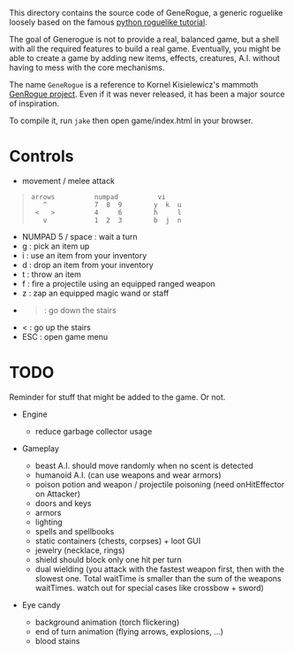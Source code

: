 This directory contains the source code of GeneRogue, a generic roguelike loosely based on the famous [python roguelike tutorial](http://www.roguebasin.com/index.php?title=Complete_Roguelike_Tutorial,_using_python%2Blibtcod).

The goal of Generogue is not to provide a real, balanced game, but a shell with all the required features to build a real game. Eventually, you might be able to create a game by adding new items, effects, creatures, A.I. without having to mess with the core mechanisms.

The name `GeneRogue` is a reference to Kornel Kisielewicz's mammoth [GenRogue project](http://www.roguebasin.com/index.php?title=GenRogue). Even if it was never released, it has been a major source of inspiration.

To compile it, run `jake` then open game/index.html in your browser.

# Controls

* movement / melee attack

>     arrows          numpad          vi
>        ^            7  8  9        y  k  u
>      <   >          4     6        h     l
>        v            1  2  3        b  j  n

* NUMPAD 5 / space : wait a turn
* g : pick an item up
* i : use an item from your inventory
* d : drop an item from your inventory
* t : throw an item
* f : fire a projectile using an equipped ranged weapon
* z : zap an equipped magic wand or staff
* > : go down the stairs
* < : go up the stairs
* ESC : open game menu

# TODO

Reminder for stuff that might be added to the game. Or not.

* Engine
	- reduce garbage collector usage

* Gameplay
	- beast A.I. should move randomly when no scent is detected
	- humanoid A.I. (can use weapons and wear armors)
	- poison potion and weapon / projectile poisoning (need onHitEffector on Attacker)
	- doors and keys
	- armors
	- lighting
	- spells and spellbooks
	- static containers (chests, corpses) + loot GUI
	- jewelry (necklace, rings)
	- shield should block only one hit per turn
	- dual wielding (you attack with the fastest weapon first, then with the slowest one. Total waitTime is smaller than the sum of the weapons waitTimes. watch out for special cases like crossbow + sword)

* Eye candy
	- background animation (torch flickering)
	- end of turn animation (flying arrows, explosions, ...)
	- blood stains
